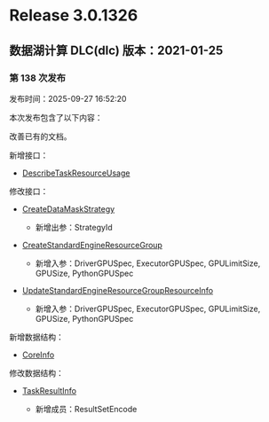 # Release 3.0.1326

## 数据湖计算 DLC(dlc) 版本：2021-01-25

### 第 138 次发布

发布时间：2025-09-27 16:52:20

本次发布包含了以下内容：

改善已有的文档。

新增接口：

* [DescribeTaskResourceUsage](https://cloud.tencent.com/document/api/1342/123808)

修改接口：

* [CreateDataMaskStrategy](https://cloud.tencent.com/document/api/1342/122619)

	* 新增出参：StrategyId

* [CreateStandardEngineResourceGroup](https://cloud.tencent.com/document/api/1342/122138)

	* 新增入参：DriverGPUSpec, ExecutorGPUSpec, GPULimitSize, GPUSize, PythonGPUSpec

* [UpdateStandardEngineResourceGroupResourceInfo](https://cloud.tencent.com/document/api/1342/122128)

	* 新增入参：DriverGPUSpec, ExecutorGPUSpec, GPULimitSize, GPUSize, PythonGPUSpec


新增数据结构：

* [CoreInfo](https://cloud.tencent.com/document/api/1342/53778#CoreInfo)

修改数据结构：

* [TaskResultInfo](https://cloud.tencent.com/document/api/1342/53778#TaskResultInfo)

	* 新增成员：ResultSetEncode




